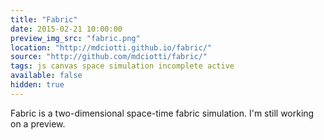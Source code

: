 ```yaml
---
title: "Fabric"
date: 2015-02-21 10:00:00
preview_img_src: "fabric.png"
location: "http://mdciotti.github.io/fabric/"
source: "http://github.com/mdciotti/fabric/"
tags: js canvas space simulation incomplete active
available: false
hidden: true
---
```


Fabric is a two-dimensional space-time fabric simulation. I'm still working on a preview.
